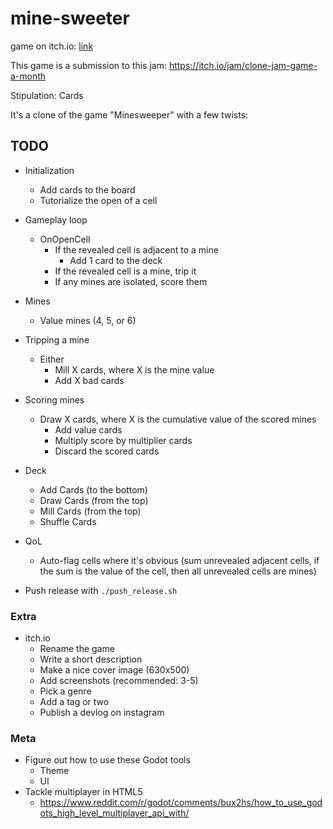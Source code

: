 # mine-sweeter

game on itch.io: [link](https://thewarlock.itch.io/mine-sweeter)

This game is a submission to this jam: https://itch.io/jam/clone-jam-game-a-month

Stipulation: Cards

It's a clone of the game "Minesweeper" with a few twists:



## TODO

- Initialization
  - Add cards to the board
  - Tutorialize the open of a cell

- Gameplay loop
  - OnOpenCell
    - If the revealed cell is adjacent to a mine
      - Add 1 card to the deck
    - If the revealed cell is a mine, trip it
    - If any mines are isolated, score them

- Mines
  - Value mines (4, 5, or 6)

- Tripping a mine
  - Either
    - Mill X cards, where X is the mine value
    - Add X bad cards

- Scoring mines
  - Draw X cards, where X is the cumulative value of the scored mines
    - Add value cards
    - Multiply score by multiplier cards
    - Discard the scored cards

- Deck
  - Add Cards (to the bottom)
  - Draw Cards (from the top)
  - Mill Cards (from the top)
  - Shuffle Cards

- QoL
  - Auto-flag cells where it's obvious (sum unrevealed adjacent cells, if the sum is the value of the cell, then all unrevealed cells are mines)

- Push release with `./push_release.sh`

### Extra

- itch.io
  - Rename the game
  - Write a short description
  - Make a nice cover image (630x500)
  - Add screenshots (recommended: 3-5)
  - Pick a genre
  - Add a tag or two
  - Publish a devlog on instagram

### Meta

- Figure out how to use these Godot tools
  - Theme
  - UI
- Tackle multiplayer in HTML5
  - https://www.reddit.com/r/godot/comments/bux2hs/how_to_use_godots_high_level_multiplayer_api_with/
